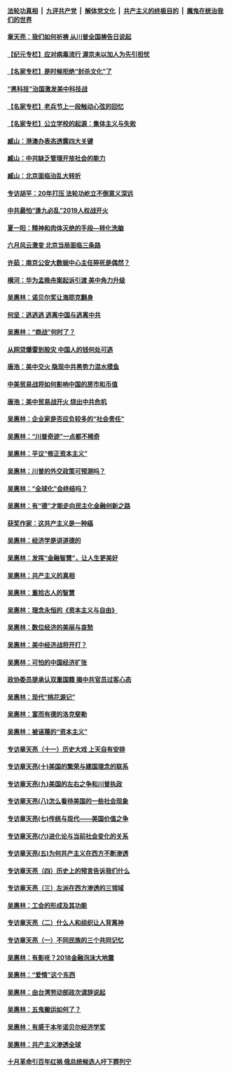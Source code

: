 

####  [法轮功真相](../../../../basic/blob/master/README.md?t=06071401) &nbsp;|&nbsp; [九评共产党](../../../../9ping.md/blob/master/README.md?t=06071401) &nbsp;|&nbsp; [解体党文化](../../../../jtdwh.md/blob/master/README.md?t=06071401)  &nbsp;|&nbsp; [共产主义的终极目的](../../../../gczydzjmd.md/blob/master/README.md?t=06071401) &nbsp;|&nbsp; [魔鬼在统治我们的世界](../../../../mgztzwmdsj.md/blob/master/README.md?t=06071401) 

#### [章天亮：我们如何祈祷 从川普全国祷告日说起](../pages/nsc423/n11944627.md?t=06071401) 

#### [【纪元专栏】应对病毒流行 渥京未以加人为先引担忧](../pages/nsc423/n11875714.md?t=06071401) 

#### [【名家专栏】是时候拒绝“封杀文化”了](../pages/nsc423/n11814093.md?t=06071401) 

#### [“黑科技”治国激发美中科技战](../pages/nsc423/n11638056.md?t=06071401) 

#### [【名家专栏】老兵节上一段触动心弦的回忆](../pages/nsc423/n11646016.md?t=06071401) 

#### [【名家专栏】公立学校的起源：集体主义与失败](../pages/nsc423/n11601833.md?t=06071401) 

#### [臧山：港澳办表态透露四大关键](../pages/nsc423/n11421628.md?t=06071401) 

#### [臧山：中共缺乏管理开放社会的能力](../pages/nsc423/n11407457.md?t=06071401) 

#### [臧山：北京面临治乱大转折](../pages/nsc423/n11406895.md?t=06071401) 

#### [专访胡平：20年打压 法轮功屹立不倒意义深远](../pages/nsc423/n11398800.md?t=06071401) 

#### [中共最怕“逢九必乱”2019人权战开火](../pages/nsc423/n11385248.md?t=06071401) 

#### [夏一阳：精神和肉体灭绝的手段—转化洗脑](../pages/nsc423/n11368250.md?t=06071401) 

#### [六月风云激变 北京当局面临三条路](../pages/nsc423/n11313668.md?t=06071401) 

#### [许茹：南京公安大数据中心主任猝死是偶然？](../pages/nsc423/n11064744.md?t=06071401) 

#### [横河：华为孟晚舟案起诉引渡 美中角力升级](../pages/nsc423/n11027230.md?t=06071401) 

#### [吴惠林：诺贝尔奖让海耶克翻身](../pages/nsc423/n10890049.md?t=06071401) 

#### [何坚：逃逃逃 逃离中国与逃离中共](../pages/nsc423/n10592891.md?t=06071401) 

#### [吴惠林：“商战”何时了？](../pages/nsc423/n10573558.md?t=06071401) 

#### [从网贷爆雷到股灾 中国人的钱何处可逃](../pages/nsc423/n10572800.md?t=06071401) 

#### [唐浩：美中交火 隐现中共黑势力混水摸鱼](../pages/nsc423/n10544040.md?t=06071401) 

#### [中美贸易战将如何影响中国的房市和币值](../pages/nsc423/n10543697.md?t=06071401) 

#### [唐浩：美中贸易战开火 烧出中共危机](../pages/nsc423/n10540126.md?t=06071401) 

#### [吴惠林：企业家是否应负较多的“社会责任”](../pages/nsc423/n10535022.md?t=06071401) 

#### [吴惠林：“川普奇迹”一点都不稀奇](../pages/nsc423/n10512808.md?t=06071401) 

#### [吴惠林：平议“修正资本主义”](../pages/nsc423/n10495724.md?t=06071401) 

#### [吴惠林：川普的外交政策可预测吗？](../pages/nsc423/n10462387.md?t=06071401) 

#### [吴惠林：“全球化”会终结吗？](../pages/nsc423/n10452838.md?t=06071401) 

#### [吴惠林：有“德”才能走向民主化金融创新之路](../pages/nsc423/n10432292.md?t=06071401) 

#### [获奖作家：这共产主义是一种癌](../pages/nsc423/n10431541.md?t=06071401) 

#### [吴惠林：经济学是讲道德的](../pages/nsc423/n10398014.md?t=06071401) 

#### [吴惠林：发挥“金融智慧”，让人生更美好](../pages/nsc423/n10375019.md?t=06071401) 

#### [吴惠林：共产主义的真相](../pages/nsc423/n10351394.md?t=06071401) 

#### [吴惠林：重拾古人的智慧](../pages/nsc423/n10337691.md?t=06071401) 

#### [吴惠林：理念永恒的《资本主义与自由》](../pages/nsc423/n10316274.md?t=06071401) 

#### [吴惠林：数位经济的美丽与哀愁](../pages/nsc423/n10292946.md?t=06071401) 

#### [吴惠林：美中经济战将开打？](../pages/nsc423/n10258825.md?t=06071401) 

#### [吴惠林：可怕的中国经济扩张](../pages/nsc423/n10219147.md?t=06071401) 

#### [政协委员提承认双重国籍 揭中共官员过客心态](../pages/nsc423/n10208809.md?t=06071401) 

#### [吴惠林：现代“桃花源记”](../pages/nsc423/n10185234.md?t=06071401) 

#### [吴惠林：富而有德的洛克斐勒](../pages/nsc423/n10142264.md?t=06071401) 

#### [吴惠林：被诬蔑的“资本主义”](../pages/nsc423/n10124816.md?t=06071401) 

#### [专访章天亮（十一）历史大戏 上天自有安排](../pages/nsc423/n10094905.md?t=06071401) 

#### [专访章天亮(十)美国的繁荣与建国理念的联系](../pages/nsc423/n10094899.md?t=06071401) 

#### [专访章天亮(九)美国的左右之争和川普执政](../pages/nsc423/n10094889.md?t=06071401) 

#### [专访章天亮(八)怎么看待美国的一些社会现象](../pages/nsc423/n10094857.md?t=06071401) 

#### [专访章天亮(七)传统与现代——美国价值之争](../pages/nsc423/n10093140.md?t=06071401) 

#### [专访章天亮(六)进化论与当前社会变化的关系](../pages/nsc423/n10092036.md?t=06071401) 

#### [专访章天亮(五)为何共产主义在西方不断渗透](../pages/nsc423/n10083620.md?t=06071401) 

#### [专访章天亮（四）历史上的预言告诉我们什么](../pages/nsc423/n10083606.md?t=06071401) 

#### [专访章天亮（三）左派在西方渗透的三领域](../pages/nsc423/n10081115.md?t=06071401) 

#### [吴惠林：工会的形成及其功能](../pages/nsc423/n10080633.md?t=06071401) 

#### [专访章天亮（二）什么人和组织让人背离神](../pages/nsc423/n10076637.md?t=06071401) 

#### [专访章天亮（一）不同民族的三个共同记忆](../pages/nsc423/n10074188.md?t=06071401) 

#### [吴惠林：有影呒？2018金融泡沫大地震](../pages/nsc423/n10040534.md?t=06071401) 

#### [吴惠林：“爱情”这个东西](../pages/nsc423/n10019423.md?t=06071401) 

#### [吴惠林：由台湾劳动部政次请辞说起](../pages/nsc423/n9979679.md?t=06071401) 

#### [吴惠林：五鬼搬运如何了？](../pages/nsc423/n9925338.md?t=06071401) 

#### [吴惠林：有感于本年诺贝尔经济学奖](../pages/nsc423/n9871883.md?t=06071401) 

#### [吴惠林：共产主义渗透全球](../pages/nsc423/n9812748.md?t=06071401) 

#### [十月革命引百年红祸 俄总统候选人吁下葬列宁](../pages/nsc423/n9810182.md?t=06071401) 

